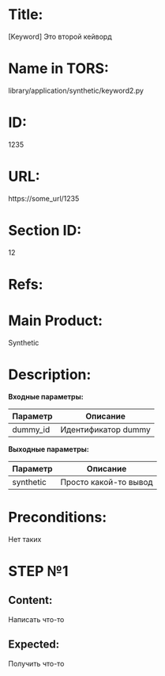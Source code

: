 # Title:
[Keyword] Это второй кейворд

# Name in TORS:
library/application/synthetic/keyword2.py

# ID:
1235

# URL:
https://some_url/1235

# Section ID:
12

# Refs:


# Main Product:
Synthetic

# Description:
**Входные параметры:**

| Параметр | Описание            |
|----------|---------------------|
| dummy_id | Идентификатор dummy |

**Выходные параметры:**

| Параметр  | Описание              |
|-----------|-----------------------|
| synthetic | Просто какой-то вывод |

# Preconditions:

Нет таких


# STEP №1

## Content:
Написать что-то

## Expected:
Получить что-то
